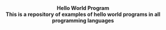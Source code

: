 <div align="center">
<b>Hello World Program<b> <br>
This is a repository of examples of hello world programs in all programming languages

</div>
